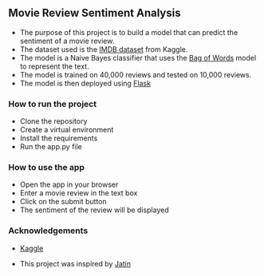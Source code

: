 ## Movie Review Sentiment Analysis

* The purpose of this project is to build a model that can predict the sentiment of a movie review.
* The dataset used is the [IMDB dataset](https://www.kaggle.com/lakshmi25npathi/imdb-dataset-of-50k-movie-reviews) from Kaggle.
* The model is a Naive Bayes classifier that uses the [Bag of Words](https://en.wikipedia.org/wiki/Bag-of-words_model) model to represent the text.
* The model is trained on 40,000 reviews and tested on 10,000 reviews.
* The model is then deployed using [Flask](https://flask.palletsprojects.com/en/1.1.x/)

### How to run the project

* Clone the repository
* Create a virtual environment
* Install the requirements
* Run the app.py file

### How to use the app

* Open the app in your browser
* Enter a movie review in the text box
* Click on the submit button
* The sentiment of the review will be displayed

### Acknowledgements

* [Kaggle](https://www.kaggle.com/lakshmi25npathi/imdb-dataset-of-50k-movie-reviews)

* This project was inspired by [Jatin](https://www.datascience2000.in/2021/06/how-to-deploy-nlp-model-using-flask-on.html)
